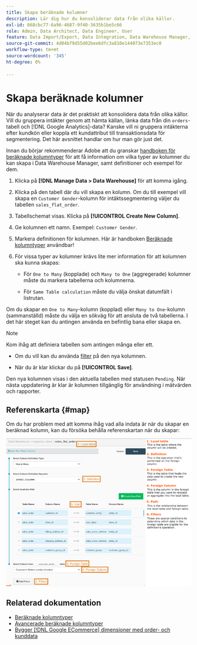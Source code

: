 ```yaml
---
title: Skapa beräknade kolumner
description: Lär dig hur du konsoliderar data från olika källor.
exl-id: 668cbc77-6a96-4687-9f40-3635b1be5c66
role: Admin, Data Architect, Data Engineer, User
feature: Data Import/Export, Data Integration, Data Warehouse Manager, Commerce Tables
source-git-commit: 4d04b79d55d02bee6dfc3a810e144073e7353ec0
workflow-type: tm+mt
source-wordcount: '345'
ht-degree: 0%

---
```


# Skapa beräknade kolumner

När du analyserar data är det praktiskt att konsolidera data från olika källor. Vill du gruppera intäkter genom att hämta källan, länka data från din `orders`-tabell och [!DNL Google Analytics]-data? Kanske vill ni gruppera intäkterna efter kundkön eller koppla ett kundattribut till transaktionsdata för segmentering. Det här avsnittet handlar om hur man gör just det.

Innan du börjar rekommenderar Adobe att du granskar [handboken för beräknade kolumntyper](../../data-analyst/data-warehouse-mgr/calc-column-types.md) för att få information om vilka typer av kolumner du kan skapa i Data Warehouse Manager, samt definitioner och exempel för dem.

1. Klicka på **[!DNL Manage Data > Data Warehouse]** för att komma igång.

1. Klicka på den tabell där du vill skapa en kolumn. Om du till exempel vill skapa en `Customer Gender`-kolumn för intäktssegmentering väljer du tabellen `sales_flat_order`.

1. Tabellschemat visas. Klicka på **[!UICONTROL Create New Column]**.

1. Ge kolumnen ett namn. Exempel: `Customer Gender`.

1. Markera definitionen för kolumnen. Här är handboken [Beräknade kolumntyper](../data-warehouse-mgr/calc-column-types.md) användbar!

1. För vissa typer av kolumner krävs lite mer information för att kolumnen ska kunna skapas:

   * För `One to Many` (kopplade) och `Many to One` (aggregerade) kolumner måste du markera tabellerna och kolumnerna.

   * För `Same Table calculation` måste du välja önskat datumfält i listrutan.

Om du skapar en `One to Many`-kolumn (kopplad) eller `Many to One`-kolumn (sammanställd) måste du välja en sökväg för att ansluta de två tabellerna. I det här steget kan du antingen använda en befintlig bana eller skapa en.

>[!NOTE]
>
>Kom ihåg att definiera tabellen som antingen många eller ett.

* Om du vill kan du använda [filter](../../data-user/reports/ess-manage-data-filters.md) på den nya kolumnen.

* När du är klar klickar du på **[!UICONTROL Save]**.

Den nya kolumnen visas i den aktuella tabellen med statusen `Pending`. När nästa uppdatering är klar är kolumnen tillgänglig för användning i mätvärden och rapporter.

## Referenskarta {#map}

Om du har problem med att komma ihåg vad alla indata är när du skapar en beräknad kolumn, kan du försöka behålla referenskartan när du skapar:

![Exempel på beräknad kolumnkonfiguration i Data Warehouse Manager](../../assets/Calculated_Columns_Example.png)

## Relaterad dokumentation

* [Beräknade kolumntyper](../data-warehouse-mgr/calc-column-types.md)
* [Avancerade beräknade kolumntyper](../data-warehouse-mgr/adv-calc-columns.md)
* [Bygger [!DNL Google ECommerce] dimensioner med order- och kunddata](../data-warehouse-mgr/bldg-google-ecomm-dim.md)
